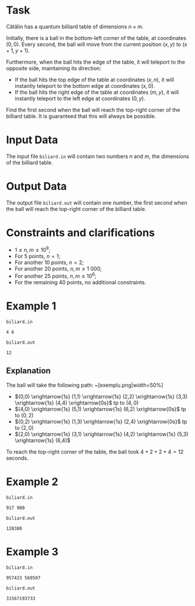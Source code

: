 # Task

Cătălin has a quantum billiard table of dimensions $n \times m$.

Initially, there is a ball in the bottom-left corner of the table, at coordinates $(0,0)$. Every second, the ball will move from the current position $(x,y)$ to $(x+1,y+1)$.

Furthermore, when the ball hits the edge of the table, it will teleport to the opposite side, maintaining its direction:

- If the ball hits the top edge of the table at coordinates $(x,n)$, it will instantly teleport to the bottom edge at coordinates $(x,0)$.
- If the ball hits the right edge of the table at coordinates $(m,y)$, it will instantly teleport to the left edge at coordinates $(0,y)$.

Find the first second when the ball will reach the top-right corner of the billiard table. It is guaranteed that this will always be possible.

# Input Data

The input file `biliard.in` will contain two numbers $n$ and $m$, the dimensions of the billiard table.

# Output Data

The output file `biliard.out` will contain one number, the first second when the ball will reach the top-right corner of the billiard table.

# Constraints and clarifications

- $1 \le n,m \le 10^9$;
- For $5$ points, $n=1$;
- For another $10$ points, $n=2$;
- For another $20$ points, $n,m \le 1\ 000$;
- For another $25$ points, $n,m \le 10^6$;
- For the remaining $40$ points, no additional constraints.

# Example 1

`biliard.in`
```
4 6
```

`biliard.out`
```
12
```

## Explanation

The ball will take the following path:
~[exemplu.png|width=50%]
- $(0,0) \xrightarrow{1s} (1,1) \xrightarrow{1s} (2,2) \xrightarrow{1s} (3,3) \xrightarrow{1s} (4,4) \xrightarrow{0s}$ tp to $(4,0)$
- $(4,0) \xrightarrow{1s} (5,1) \xrightarrow{1s} (6,2) \xrightarrow{0s}$ tp to $(0,2)$
- $(0,2) \xrightarrow{1s} (1,3) \xrightarrow{1s} (2,4) \xrightarrow{0s}$ tp to $(2,0)$
- $(2,0) \xrightarrow{1s} (3,1) \xrightarrow{1s} (4,2) \xrightarrow{1s} (5,3) \xrightarrow{1s} (6,4)$

To reach the top-right corner of the table, the ball took $4+2+2+4=12$ seconds.

# Example 2

`biliard.in`
```
917 980
```

`biliard.out`
```
128380
```

# Example 3

`biliard.in`
```
957423 560507
```

`biliard.out`
```
31567193733
```
